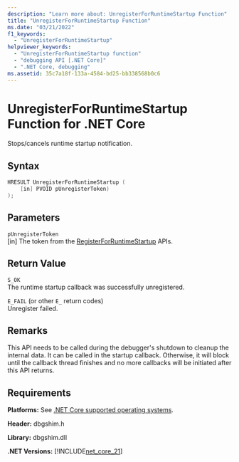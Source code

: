 ```yaml
---
description: "Learn more about: UnregisterForRuntimeStartup Function"
title: "UnregisterForRuntimeStartup Function"
ms.date: "03/21/2022"
f1_keywords: 
  - "UnregisterForRuntimeStartup"
helpviewer_keywords: 
  - "UnregisterForRuntimeStartup function"
  - "debugging API [.NET Core]"
  - ".NET Core, debugging"
ms.assetid: 35c7a18f-133a-4584-bd25-bb338568b0c6
---
```

# UnregisterForRuntimeStartup Function for .NET Core

Stops/cancels runtime startup notification.
  
## Syntax
  
```cpp  
HRESULT UnregisterForRuntimeStartup (  
    [in] PVOID pUnregisterToken)
);  
```  
  
## Parameters  

 `pUnregisterToken`\
 [in] The token from the [RegisterForRuntimeStartup](registerforruntimestartup-function.md) APIs.
  
## Return Value

 `S_OK`\
 The runtime startup callback was successfully unregistered.
  
 `E_FAIL` (or other `E_` return codes)\
 Unregister failed.

## Remarks

This API needs to be called during the debugger's shutdown to cleanup the internal data. It can be called in the startup callback. Otherwise, it will block until the callback thread finishes and no more callbacks will be initiated after this API returns.
  
## Requirements

 **Platforms:** See [.NET Core supported operating systems](../../../core/install/windows.md?pivots=os-windows).  
  
 **Header:** dbgshim.h  
  
 **Library:** dbgshim.dll  
  
 **.NET Versions:** [!INCLUDE[net_core_21](../../../../includes/net-core-21-md.md)]
